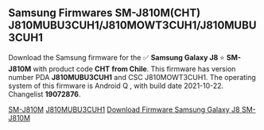 <h2>Samsung Firmwares SM-J810M(CHT) J810MUBU3CUH1/J810MOWT3CUH1/J810MUBU3CUH1</h2>
Download the Samsung firmware for the ✅ <strong>Samsung Galaxy J8 </strong> ⭐ <strong>SM-J810M</strong> with product code <strong>CHT</strong> <strong> from Chile</strong>. This firmware has version number PDA <strong>J810MUBU3CUH1</strong> and CSC J810MOWT3CUH1. The operating system of this firmware is Android Q , with build date 2021-10-22. Changelist <strong>19072876</strong>.


[SM-J810M](https://samfirm.shop/samsung/model/SM-J810M)
[J810MUBU3CUH1](https://samfirm.shop/samsung/pda/J810MUBU3CUH1)
[Download Firmware Samsung Galaxy J8 SM-J810M](https://samfirm.shop/samsung/firmware/467355)
